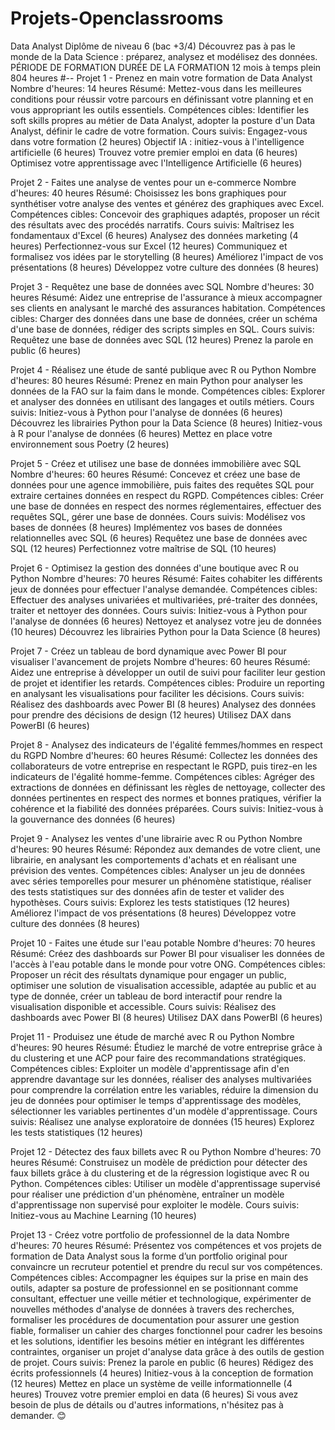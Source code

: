 # Projets-Openclassrooms
Data Analyst 
Diplôme de niveau 6 (bac +3/4) 
 Découvrez pas à pas le monde de la Data Science : préparez, analysez et modélisez des données. 
PÉRIODE DE FORMATION DURÉE DE LA FORMATION 12 mois à temps plein 804 heures 
#--
Projet 1 - Prenez en main votre formation de Data Analyst
Nombre d'heures: 14 heures
Résumé: Mettez-vous dans les meilleures conditions pour réussir votre parcours en définissant votre planning et en vous appropriant les outils essentiels.
Compétences cibles: Identifier les soft skills propres au métier de Data Analyst, adopter la posture d'un Data Analyst, définir le cadre de votre formation.
Cours suivis:
Engagez-vous dans votre formation (2 heures)
Objectif IA : initiez-vous à l'intelligence artificielle (6 heures)
Trouvez votre premier emploi en data (6 heures)
Optimisez votre apprentissage avec l'Intelligence Artificielle (6 heures)

Projet 2 - Faites une analyse de ventes pour un e-commerce
Nombre d'heures: 40 heures
Résumé: Choisissez les bons graphiques pour synthétiser votre analyse des ventes et générez des graphiques avec Excel.
Compétences cibles: Concevoir des graphiques adaptés, proposer un récit des résultats avec des procédés narratifs.
Cours suivis:
Maîtrisez les fondamentaux d'Excel (6 heures)
Analysez des données marketing (4 heures)
Perfectionnez-vous sur Excel (12 heures)
Communiquez et formalisez vos idées par le storytelling (8 heures)
Améliorez l'impact de vos présentations (8 heures)
Développez votre culture des données (8 heures)

Projet 3 - Requêtez une base de données avec SQL
Nombre d'heures: 30 heures
Résumé: Aidez une entreprise de l'assurance à mieux accompagner ses clients en analysant le marché des assurances habitation.
Compétences cibles: Charger des données dans une base de données, créer un schéma d'une base de données, rédiger des scripts simples en SQL.
Cours suivis:
Requêtez une base de données avec SQL (12 heures)
Prenez la parole en public (6 heures)

Projet 4 - Réalisez une étude de santé publique avec R ou Python
Nombre d'heures: 80 heures
Résumé: Prenez en main Python pour analyser les données de la FAO sur la faim dans le monde.
Compétences cibles: Explorer et analyser des données en utilisant des langages et outils métiers.
Cours suivis:
Initiez-vous à Python pour l'analyse de données (6 heures)
Découvrez les librairies Python pour la Data Science (8 heures)
Initiez-vous à R pour l'analyse de données (6 heures)
Mettez en place votre environnement sous Poetry (2 heures)

Projet 5 - Créez et utilisez une base de données immobilière avec SQL
Nombre d'heures: 60 heures
Résumé: Concevez et créez une base de données pour une agence immobilière, puis faites des requêtes SQL pour extraire certaines données en respect du RGPD.
Compétences cibles: Créer une base de données en respect des normes réglementaires, effectuer des requêtes SQL, gérer une base de données.
Cours suivis:
Modélisez vos bases de données (8 heures)
Implémentez vos bases de données relationnelles avec SQL (6 heures)
Requêtez une base de données avec SQL (12 heures)
Perfectionnez votre maîtrise de SQL (10 heures)

Projet 6 - Optimisez la gestion des données d'une boutique avec R ou Python
Nombre d'heures: 70 heures
Résumé: Faites cohabiter les différents jeux de données pour effectuer l'analyse demandée.
Compétences cibles: Effectuer des analyses univariées et multivariées, pré-traiter des données, traiter et nettoyer des données.
Cours suivis:
Initiez-vous à Python pour l'analyse de données (6 heures)
Nettoyez et analysez votre jeu de données (10 heures)
Découvrez les librairies Python pour la Data Science (8 heures)

Projet 7 - Créez un tableau de bord dynamique avec Power BI pour visualiser l'avancement de projets
Nombre d'heures: 60 heures
Résumé: Aidez une entreprise à développer un outil de suivi pour faciliter leur gestion de projet et identifier les retards.
Compétences cibles: Produire un reporting en analysant les visualisations pour faciliter les décisions.
Cours suivis:
Réalisez des dashboards avec Power BI (8 heures)
Analysez des données pour prendre des décisions de design (12 heures)
Utilisez DAX dans PowerBI (6 heures)

Projet 8 - Analysez des indicateurs de l'égalité femmes/hommes en respect du RGPD
Nombre d'heures: 60 heures
Résumé: Collectez les données des collaborateurs de votre entreprise en respectant le RGPD, puis tirez-en les indicateurs de l'égalité homme-femme.
Compétences cibles: Agréger des extractions de données en définissant les règles de nettoyage, collecter des données pertinentes en respect des normes et bonnes pratiques, vérifier la cohérence et la fiabilité des données préparées.
Cours suivis:
Initiez-vous à la gouvernance des données (6 heures)

Projet 9 - Analysez les ventes d'une librairie avec R ou Python
Nombre d'heures: 90 heures
Résumé: Répondez aux demandes de votre client, une librairie, en analysant les comportements d'achats et en réalisant une prévision des ventes.
Compétences cibles: Analyser un jeu de données avec séries temporelles pour mesurer un phénomène statistique, réaliser des tests statistiques sur des données afin de tester et valider des hypothèses.
Cours suivis:
Explorez les tests statistiques (12 heures)
Améliorez l'impact de vos présentations (8 heures)
Développez votre culture des données (8 heures)

Projet 10 - Faites une étude sur l'eau potable
Nombre d'heures: 70 heures
Résumé: Créez des dashboards sur Power BI pour visualiser les données de l'accès à l'eau potable dans le monde pour votre ONG.
Compétences cibles: Proposer un récit des résultats dynamique pour engager un public, optimiser une solution de visualisation accessible, adaptée au public et au type de donnée, créer un tableau de bord interactif pour rendre la visualisation disponible et accessible.
Cours suivis:
Réalisez des dashboards avec Power BI (8 heures)
Utilisez DAX dans PowerBI (6 heures)

Projet 11 - Produisez une étude de marché avec R ou Python
Nombre d'heures: 90 heures
Résumé: Étudiez le marché de votre entreprise grâce à du clustering et une ACP pour faire des recommandations stratégiques.
Compétences cibles: Exploiter un modèle d'apprentissage afin d'en apprendre davantage sur les données, réaliser des analyses multivariées pour comprendre la corrélation entre les variables, réduire la dimension du jeu de données pour optimiser le temps d'apprentissage des modèles, sélectionner les variables pertinentes d'un modèle d'apprentissage.
Cours suivis:
Réalisez une analyse exploratoire de données (15 heures)
Explorez les tests statistiques (12 heures)

Projet 12 - Détectez des faux billets avec R ou Python
Nombre d'heures: 70 heures
Résumé: Construisez un modèle de prédiction pour détecter des faux billets grâce à du clustering et de la régression logistique avec R ou Python.
Compétences cibles: Utiliser un modèle d'apprentissage supervisé pour réaliser une prédiction d'un phénomène, entraîner un modèle d'apprentissage non supervisé pour exploiter le modèle.
Cours suivis:
Initiez-vous au Machine Learning (10 heures)

Projet 13 - Créez votre portfolio de professionnel de la data
Nombre d'heures: 70 heures
Résumé: Présentez vos compétences et vos projets de formation de Data Analyst sous la forme d’un portfolio original pour convaincre un recruteur potentiel et prendre du recul sur vos compétences.
Compétences cibles: Accompagner les équipes sur la prise en main des outils, adapter sa posture de professionnel en se positionnant comme consultant, effectuer une veille métier et technologique, expérimenter de nouvelles méthodes d'analyse de données à travers des recherches, formaliser les procédures de documentation pour assurer une gestion fiable, formaliser un cahier des charges fonctionnel pour cadrer les besoins et les solutions, identifier les besoins métier en intégrant les différentes contraintes, organiser un projet d'analyse data grâce à des outils de gestion de projet.
Cours suivis:
Prenez la parole en public (6 heures)
Rédigez des écrits professionnels (4 heures)
Initiez-vous à la conception de formation (12 heures)
Mettez en place un système de veille informationnelle (4 heures)
Trouvez votre premier emploi en data (6 heures)
Si vous avez besoin de plus de détails ou d'autres informations, n'hésitez pas à demander. 😊

